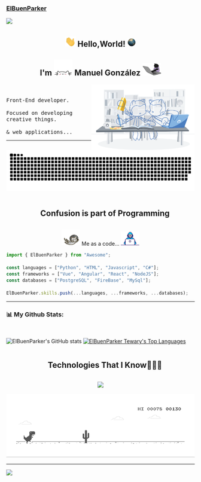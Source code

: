 
###   [ElBuenParker](http://elbuenparker.github.io/parkerweb/)
<img src="https://user-images.githubusercontent.com/73097560/115834477-dbab4500-a447-11eb-908a-139a6edaec5c.gif">

<h2 align="center">
  <img alt="Hello" src="https://raw.githubusercontent.com/dev-akshat/archive/main/images/gifs/others/Hi.gif" width="29px"> 
  Hello,World!
  <img alt="Earth" src="https://raw.githubusercontent.com/dev-akshat/archive/main/images/gifs/others/earth.gif" width="24px"/>
</h2>

<h2 align="center">
    I'm
    <img alt="popup_cat" src="https://raw.githubusercontent.com/dev-akshat/archive/main/images/gifs/others/giphy.webp" width="50">
    Manuel González
    <img alt="dev_cat" src="https://raw.githubusercontent.com/dev-akshat/archive/main/images/gifs/others/dev_cat.gif" width="50"> 
</h2>

<img width="55%" align="right" alt="Bootcamp" src="https://raw.githubusercontent.com/dev-akshat/archive/main/images/svgs/full/workbench.svg"/>

<p align="left">
  <samp>
    <br><br>
    Front-End developer.
    <br><br>
   	Focused on developing creative things.
    <br><br> 
    & web applications...
  </samp>
</p>

<hr/>

<!--- snake -->
<div align="center">
  <img  src="https://github.com/1999AZZAR/1999AZZAR/blob/readme/resources/img/grid-snake.svg"
       alt="snake" /></a>
</div>
<!--h2 without bottom border-->
<div id="user-content-toc">
  <ul align="center">
    <summary><h2 style="display: inline-block">Confusion is part of Programming</h2></summary>
  </ul>
</div>

<p align="center">
  <img src="https://raw.githubusercontent.com/dev-akshat/archive/main/images/gifs/others/astro_cat.webp" width="50">
  Me as a code... 
  <img src="https://raw.githubusercontent.com/dev-akshat/archive/main/images/gifs/others/dev_boy.gif" width="50">
</p>

```javascript
import { ElBuenParker } from "Awesome";

const languages = ["Python", "HTML", "Javascript", "C#"];
const frameworks = ["Vue", "Angular", "React", "NodeJS"];
const databases = ["PostgreSQL", "FireBase", "MySql"];

ElBuenParker.skills.push(...languages, ...frameworks, ...databases);
```

<hr/>

### 📊 My Github Stats:
<br/>

![ElBuenParker's GitHub stats](https://github-readme-stats.vercel.app/api?username=ElBuenParker&show_icons=true&theme=radical) <a href="https://github.com/ElBuenParker/github-readme-stats"><img alt="ElBuenParker Tewary's Top Languages" src="https://github-readme-stats.vercel.app/api/top-langs/?username=ElBuenParker&langs_count=8&count_private=true&layout=compact&theme=react&hide_border=true&bg_color=0D1117" /></a>


<!--h1 without bottom border-->
<div id="user-content-toc">
  <ul align="center">
    <summary><h2 style="display: inline-block">Technologies That I Know👨🏻‍💻</h2></summary>
  </ul>
</div>
<!--tech stack icons-->
<p align="center">
  <a href="https://skillicons.dev">
    <img src="https://skillicons.dev/icons?i=git,css,figma,firebase,github,html,js,mysql,nodejs,py,react,tailwind,vscode&perline=14" />
  </a>
</p>
<img src="https://raw.githubusercontent.com/wangningkai/wangningkai/master/assets/dino.gif">

-----
<!--horizontal divider(gradiant)-->
<img src="https://user-images.githubusercontent.com/73097560/115834477-dbab4500-a447-11eb-908a-139a6edaec5c.gif">

